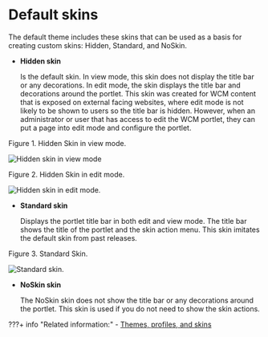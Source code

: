 # Default skins

The default theme includes these skins that can be used as a basis for creating custom skins: Hidden, Standard, and NoSkin.

-   **Hidden skin**

    Is the default skin. In view mode, this skin does not display the title bar or any decorations. In edit mode, the skin displays the title bar and decorations around the portlet. This skin was created for WCM content that is exposed on external facing websites, where edit mode is not likely to be shown to users so the title bar is hidden. However, when an administrator or user that has access to edit the WCM portlet, they can put a page into edit mode and configure the portlet.


Figure 1. Hidden Skin in view mode.

![Hidden skin in view mode](../../../../images/themeopt_hiddenskin_view.jpg)

Figure 2. Hidden Skin in edit mode.

![Hidden skin in edit mode.](../../../../images/themeopt_hiddenskin_edit.jpg)

-   **Standard skin**

    Displays the portlet title bar in both edit and view mode. The title bar shows the title of the portlet and the skin action menu. This skin imitates the default skin from past releases.


Figure 3. Standard Skin.

![Standard skin.](../../../../images/themeopt_standardskin.jpg)

-   **NoSkin skin**

    The NoSkin skin does not show the title bar or any decorations around the portlet. This skin is used if you do not need to show the skin actions.



???+ info "Related information:"
    - [Themes, profiles, and skins](../../../create_sites/website_building_blocks/themes_profiles_skins/index.md)

